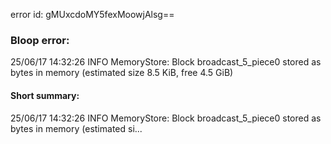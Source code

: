 error id: gMUxcdoMY5fexMoowjAlsg==
### Bloop error:

25/06/17 14:32:26 INFO MemoryStore: Block broadcast_5_piece0 stored as bytes in memory (estimated size 8.5 KiB, free 4.5 GiB)
#### Short summary: 

25/06/17 14:32:26 INFO MemoryStore: Block broadcast_5_piece0 stored as bytes in memory (estimated si...